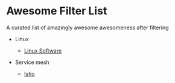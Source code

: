 # Awesome Filter List

A curated list of amazingly awesome awesomeness after filtering
- Linux
  - [Linux Software](https://github.com/luong-komorebi/Awesome-Linux-Software)

- Service mesh
  - [Istio](https://github.com/askmeegs/learn-istio)
